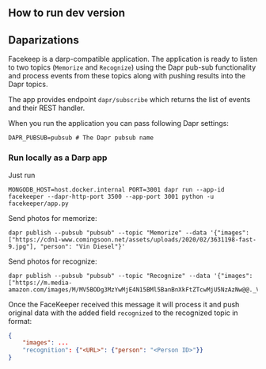 ## How to run dev version

## Daparizations
Facekeep is a darp-compatible application. The application is ready to listen to two topics (`Memorize` and `Recognize`) using the Dapr pub-sub functionality and process events from these topics along with pushing results into the Dapr topics.

The app provides endpoint `dapr/subscribe` which returns the list of events and their REST handler.

When you run the application you can pass following Dapr settings:

```
DAPR_PUBSUB=pubsub # The Dapr pubsub name
```

### Run locally as a Darp app
Just run

```
MONGODB_HOST=host.docker.internal PORT=3001 dapr run --app-id facekeeper --dapr-http-port 3500 --app-port 3001 python -u facekeeper/app.py
```

Send photos for memorize:
```shell script
dapr publish --pubsub "pubsub" --topic "Memorize" --data '{"images": ["https://cdn1-www.comingsoon.net/assets/uploads/2020/02/3631198-fast-9.jpg"], "person": "Vin Diesel"}'
```

Send photos for recognize:
```shell script
dapr publish --pubsub "pubsub" --topic "Recognize" --data '{"images": ["https://m.media-amazon.com/images/M/MV5BODg3MzYwMjE4N15BMl5BanBnXkFtZTcwMjU5NzAzNw@@._V1_.jpg"]}'
```

Once the FaceKeeper received this message it will process it and push original data with the added field `recognized` to the recognized topic in format:
```json
{   
    "images": ...
    "recognition": {"<URL>": {"person": "<Person ID>"}}
}
```